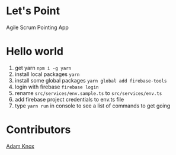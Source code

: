 # Let's Point
Agile Scrum Pointing App

# Hello world

1. get yarn `npm i -g yarn`
1. install local packages `yarn`
1. install some global packages
   `yarn global add firebase-tools`
1. login with firebase `firebase login`
1. rename `src/services/env.sample.ts` to `src/services/env.ts`
1. add firebase project credentials to env.ts file
1. type `yarn run` in console to see a list of commands to get going

# Contributors

[Adam Knox](https://twitter.com/adamwknox)

